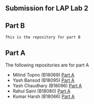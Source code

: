 ## Submission for LAP Lab 2

## Part B

    This is the repository for part B

## Part A

The following repositories are for part A

- Milind Topno (B18069) [Part A](https://github.com/Milind712000/CS308-Sept-2020-Git-Lab-1)
- Yash Bansod (B18095) [Part A]()
- Yash Chaudhary (B18096) [Part A](https://github.com/random-online-person/CS308)
- Rahul Saini (B18080) [Part A]()
- Kumar Harsh (B18066) [Part A](https://github.com/snowsanta/LAP_repo)
